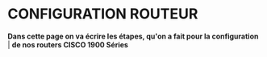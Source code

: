 # CONFIGURATION ROUTEUR 
**Dans cette page on va écrire les étapes, qu'on a fait pour la configuration** |
**de nos routers CISCO 1900 Séries**


